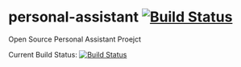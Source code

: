 # personal-assistant [![Build Status](https://travis-ci.org/42cs/personal-assistant.svg)](https://travis-ci.org/42cs/personal-assistant)

Open Source Personal Assistant Proejct 

Current Build Status: [![Build Status](https://travis-ci.org/42cs/personal-assistant.svg)](https://travis-ci.org/42cs/personal-assistant)
